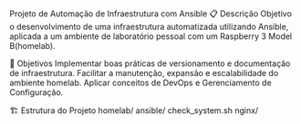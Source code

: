 Projeto de Automação de Infraestrutura com Ansible
📋 Descrição
Objetivo o desenvolvimento de uma infraestrutura automatizada utilizando Ansible, aplicada a um ambiente de laboratório pessoal com um Raspberry 3 Model B(homelab).

🎯 Objetivos
Implementar boas práticas de versionamento e documentação de infraestrutura.
Facilitar a manutenção, expansão e escalabilidade do ambiente homelab.
Aplicar conceitos de DevOps e Gerenciamento de Configuração.

🏗️ Estrutura do Projeto
homelab/
ansible/
check_system.sh
nginx/
